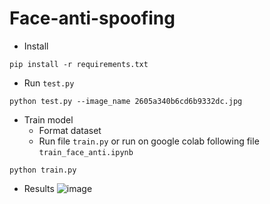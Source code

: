 # Face-anti-spoofing
- Install
```
pip install -r requirements.txt
```
- Run `test.py`
```
python test.py --image_name 2605a340b6cd6b9332dc.jpg
```
- Train model
  - Format dataset
  - Run file `train.py` or run on google colab following file `train_face_anti.ipynb`
  
```
python train.py
```

- Results
![image](https://user-images.githubusercontent.com/67989845/231047655-3633b63c-7af3-4823-bbd6-6c4d16432b58.png)

